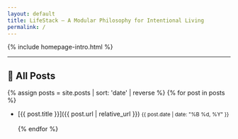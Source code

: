 ```yaml
---
layout: default
title: LifeStack – A Modular Philosophy for Intentional Living
permalink: /
---
```


{% include homepage-intro.html %}

---

## 📝 All Posts

{% assign posts = site.posts | sort: 'date' | reverse %}
{% for post in posts %}
- [{{ post.title }}]({{ post.url | relative_url }}) 
  <small>{{ post.date | date: "%B %d, %Y" }}</small><br><br>
{% endfor %}

